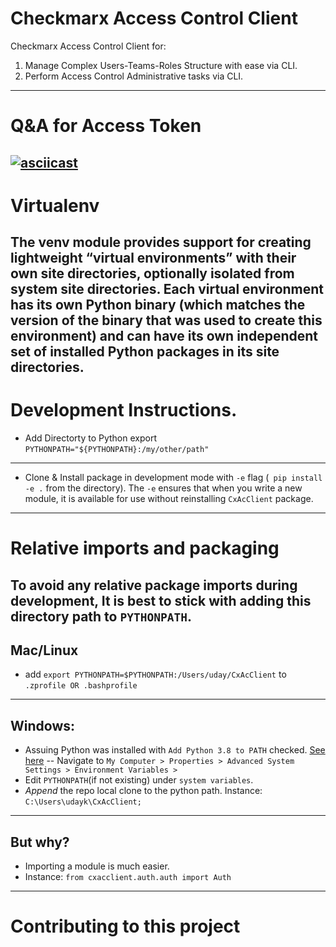 # Checkmarx Access Control Client
Checkmarx Access Control Client for:
1. Manage Complex Users-Teams-Roles Structure with ease via CLI.
2. Perform Access Control Administrative tasks via CLI.
---

# Q&A for Access Token
[![asciicast](https://asciinema.org/a/Zh3FeT2npJXbOW0c1AkNhc7I9.svg)](https://asciinema.org/a/Zh3FeT2npJXbOW0c1AkNhc7I9)
---

# Virtualenv
The venv module provides support for creating lightweight “virtual environments” with their own site directories, optionally isolated from system site directories. Each virtual environment has its own Python binary (which matches the version of the binary that was used to create this environment) and can have its own independent set of installed Python packages in its site directories.
---

# Development Instructions.

- Add Directorty to Python export `PYTHONPATH="${PYTHONPATH}:/my/other/path"`
---

- Clone & Install package in development mode with `-e` flag (` pip install -e .` from the directory). The `-e` ensures that when you write a new module, it is available for use without reinstalling `CxAcClient` package.
---

# Relative imports and packaging

To avoid any relative package imports during development, It is best to stick with adding this directory path to `PYTHONPATH`.
---

## Mac/Linux
- add  `export PYTHONPATH=$PYTHONPATH:/Users/uday/CxAcClient` to `.zprofile OR .bashprofile`
---

## Windows:
- Assuing Python was installed with `Add Python 3.8 to PATH` checked. [See here](https://docs.python.org/3/_images/win_installer.png)
-- Navigate to `My Computer > Properties > Advanced System Settings > Environment Variables >`
- Edit `PYTHONPATH`(if not existing) under `system variables`.
- *Append* the repo local clone to the python path. Instance: `C:\Users\udayk\CxAcClient;`
---

## But why?

- Importing a module is much easier.
- Instance: `from cxacclient.auth.auth import Auth`
---

# Contributing to this project
